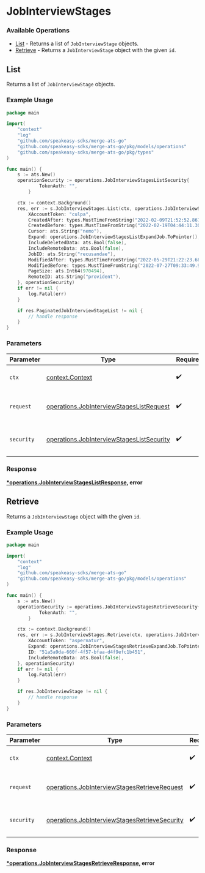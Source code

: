 # JobInterviewStages

### Available Operations

* [List](#list) - Returns a list of `JobInterviewStage` objects.
* [Retrieve](#retrieve) - Returns a `JobInterviewStage` object with the given `id`.

## List

Returns a list of `JobInterviewStage` objects.

### Example Usage

```go
package main

import(
	"context"
	"log"
	"github.com/speakeasy-sdks/merge-ats-go"
	"github.com/speakeasy-sdks/merge-ats-go/pkg/models/operations"
	"github.com/speakeasy-sdks/merge-ats-go/pkg/types"
)

func main() {
    s := ats.New()
    operationSecurity := operations.JobInterviewStagesListSecurity{
            TokenAuth: "",
        }

    ctx := context.Background()
    res, err := s.JobInterviewStages.List(ctx, operations.JobInterviewStagesListRequest{
        XAccountToken: "culpa",
        CreatedAfter: types.MustTimeFromString("2022-02-09T21:52:52.867Z"),
        CreatedBefore: types.MustTimeFromString("2022-02-19T04:44:11.304Z"),
        Cursor: ats.String("nemo"),
        Expand: operations.JobInterviewStagesListExpandJob.ToPointer(),
        IncludeDeletedData: ats.Bool(false),
        IncludeRemoteData: ats.Bool(false),
        JobID: ats.String("recusandae"),
        ModifiedAfter: types.MustTimeFromString("2022-05-29T21:22:23.687Z"),
        ModifiedBefore: types.MustTimeFromString("2022-07-27T09:33:49.991Z"),
        PageSize: ats.Int64(970494),
        RemoteID: ats.String("provident"),
    }, operationSecurity)
    if err != nil {
        log.Fatal(err)
    }

    if res.PaginatedJobInterviewStageList != nil {
        // handle response
    }
}
```

### Parameters

| Parameter                                                                                              | Type                                                                                                   | Required                                                                                               | Description                                                                                            |
| ------------------------------------------------------------------------------------------------------ | ------------------------------------------------------------------------------------------------------ | ------------------------------------------------------------------------------------------------------ | ------------------------------------------------------------------------------------------------------ |
| `ctx`                                                                                                  | [context.Context](https://pkg.go.dev/context#Context)                                                  | :heavy_check_mark:                                                                                     | The context to use for the request.                                                                    |
| `request`                                                                                              | [operations.JobInterviewStagesListRequest](../../models/operations/jobinterviewstageslistrequest.md)   | :heavy_check_mark:                                                                                     | The request object to use for the request.                                                             |
| `security`                                                                                             | [operations.JobInterviewStagesListSecurity](../../models/operations/jobinterviewstageslistsecurity.md) | :heavy_check_mark:                                                                                     | The security requirements to use for the request.                                                      |


### Response

**[*operations.JobInterviewStagesListResponse](../../models/operations/jobinterviewstageslistresponse.md), error**


## Retrieve

Returns a `JobInterviewStage` object with the given `id`.

### Example Usage

```go
package main

import(
	"context"
	"log"
	"github.com/speakeasy-sdks/merge-ats-go"
	"github.com/speakeasy-sdks/merge-ats-go/pkg/models/operations"
)

func main() {
    s := ats.New()
    operationSecurity := operations.JobInterviewStagesRetrieveSecurity{
            TokenAuth: "",
        }

    ctx := context.Background()
    res, err := s.JobInterviewStages.Retrieve(ctx, operations.JobInterviewStagesRetrieveRequest{
        XAccountToken: "aspernatur",
        Expand: operations.JobInterviewStagesRetrieveExpandJob.ToPointer(),
        ID: "51a5a9da-660f-4f57-bfaa-d4f9efc1b451",
        IncludeRemoteData: ats.Bool(false),
    }, operationSecurity)
    if err != nil {
        log.Fatal(err)
    }

    if res.JobInterviewStage != nil {
        // handle response
    }
}
```

### Parameters

| Parameter                                                                                                      | Type                                                                                                           | Required                                                                                                       | Description                                                                                                    |
| -------------------------------------------------------------------------------------------------------------- | -------------------------------------------------------------------------------------------------------------- | -------------------------------------------------------------------------------------------------------------- | -------------------------------------------------------------------------------------------------------------- |
| `ctx`                                                                                                          | [context.Context](https://pkg.go.dev/context#Context)                                                          | :heavy_check_mark:                                                                                             | The context to use for the request.                                                                            |
| `request`                                                                                                      | [operations.JobInterviewStagesRetrieveRequest](../../models/operations/jobinterviewstagesretrieverequest.md)   | :heavy_check_mark:                                                                                             | The request object to use for the request.                                                                     |
| `security`                                                                                                     | [operations.JobInterviewStagesRetrieveSecurity](../../models/operations/jobinterviewstagesretrievesecurity.md) | :heavy_check_mark:                                                                                             | The security requirements to use for the request.                                                              |


### Response

**[*operations.JobInterviewStagesRetrieveResponse](../../models/operations/jobinterviewstagesretrieveresponse.md), error**

